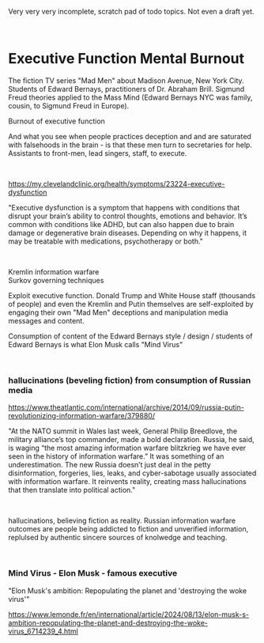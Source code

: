 Very very very incomplete, scratch pad of todo topics. Not even a draft yet.

&nbsp;

# Executive Function Mental Burnout

The fiction TV series "Mad Men" about Madison Avenue, New York City. Students of Edward Bernays, practitioners of Dr. Abraham Brill. Sigmund Freud theories applied to the Mass Mind (Edward Bernays NYC was family, cousin, to Sigmund Freud in Europe).

Burnout of executive function

And what you see when people practices deception and and are saturated with falsehoods in the brain - is that these men turn to secretaries for help. Assistants to front-men, lead singers, staff, to execute.

&nbsp;

https://my.clevelandclinic.org/health/symptoms/23224-executive-dysfunction

"Executive dysfunction is a symptom that happens with conditions that disrupt your brain’s ability to control thoughts, emotions and behavior. It’s common with conditions like ADHD, but can also happen due to brain damage or degenerative brain diseases. Depending on why it happens, it may be treatable with medications, psychotherapy or both."

&nbsp;

Kremlin information warfare     
Surkov governing techniques  

Exploit executive function. Donald Trump and White House staff (thousands of people) and even the Kremlin and Putin themselves are self-exploited by engaging their own "Mad Men" deceptions and manipulation media messages and content.

Consumption of content of the Edward Bernays style / design / students of Edward Bernays is what Elon Musk calls "Mind Virus"

&nbsp;

### hallucinations (beveling fiction) from consumption of Russian media

https://www.theatlantic.com/international/archive/2014/09/russia-putin-revolutionizing-information-warfare/379880/

"At the NATO summit in Wales last week, General Philip Breedlove, the military alliance’s top commander, made a bold declaration. Russia, he said, is waging “the most amazing information warfare blitzkrieg we have ever seen in the history of information warfare.” It was something of an underestimation. The new Russia doesn’t just deal in the petty disinformation, forgeries, lies, leaks, and cyber-sabotage usually associated with information warfare. It reinvents reality, creating mass hallucinations that then translate into political action."

&nbsp;

hallucinations, believing fiction as reality. Russian information warfare outcomes are people being addicted to fiction and unverified information, replulsed by authentic sincere sources of knolwedge and teaching.

&nbsp;

### Mind Virus - Elon Musk - famous executive

"Elon Musk's ambition: Repopulating the planet and 'destroying the woke virus'"

https://www.lemonde.fr/en/international/article/2024/08/13/elon-musk-s-ambition-repopulating-the-planet-and-destroying-the-woke-virus_6714239_4.html
